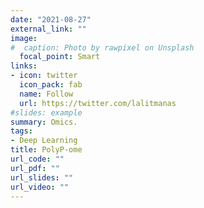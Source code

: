 ```yaml
---
date: "2021-08-27"
external_link: ""
image:
#  caption: Photo by rawpixel on Unsplash
  focal_point: Smart
links:
- icon: twitter
  icon_pack: fab
  name: Follow
  url: https://twitter.com/lalitmanas
#slides: example
summary: Omics.
tags:
- Deep Learning
title: PolyP-ome
url_code: ""
url_pdf: ""
url_slides: ""
url_video: ""
---
```


